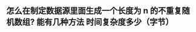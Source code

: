<!--
 * @Descripttion: 
 * @version: 
 * @Author: shenjia
 * @Date: 2021-10-08 20:41:45
 * @LastEditors: shenjia
 * @LastEditTime: 2021-10-08 20:42:48
-->
## 怎么在制定数据源里面生成一个长度为 n 的不重复随机数组? 能有几种方法 时间复杂度多少（字节）